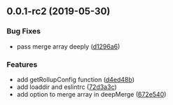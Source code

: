 ## 0.0.1-rc2 (2019-05-30)


### Bug Fixes

* pass merge array deeply ([d1296a6](https://github.com/sifrr/sifrr-dev/commit/d1296a6))


### Features

* add getRollupConfig function ([d4ed48b](https://github.com/sifrr/sifrr-dev/commit/d4ed48b))
* add loaddir and eslintrc ([72d3a3c](https://github.com/sifrr/sifrr-dev/commit/72d3a3c))
* add option to merge array in deepMerge ([672e540](https://github.com/sifrr/sifrr-dev/commit/672e540))




